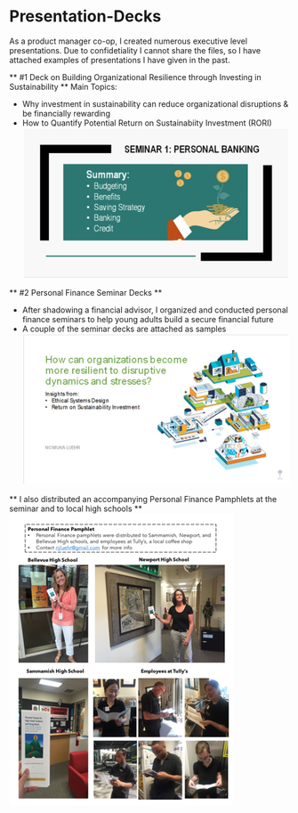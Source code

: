 # Presentation-Decks

As a product manager co-op, I created numerous executive level presentations. Due to confidetiality I cannot share the files, so I have attached examples of presentations I have given in the past.

** #1 Deck on Building Organizational Resilience through Investing in Sustainability **
Main Topics:
- Why investment in sustainability can reduce organizational disruptions & be financially rewarding
- How to Quantify Potential Return on Sustainabiity Investment (RORI)
![pic 2](https://github.com/nomuka-luehr/Presentation-Decks/blob/b9bff9e7c3da9eee8e170a9b30b78792cb4d54f7/pic2.png)

** #2 Personal Finance Seminar Decks ** 
- After shadowing a financial advisor, I organized and conducted personal finance seminars to help young adults build a secure financial future
- A couple of the seminar decks are attached as samples
![pic 1](https://github.com/nomuka-luehr/Presentation-Decks/blob/b9bff9e7c3da9eee8e170a9b30b78792cb4d54f7/pic1.png)

** I also distributed an accompanying Personal Finance Pamphlets at the seminar and to local high schools **
![pic 3](https://github.com/nomuka-luehr/Presentation-Decks/blob/b9bff9e7c3da9eee8e170a9b30b78792cb4d54f7/pic3.png)
